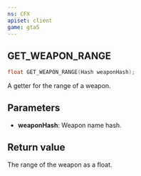 ```yaml
---
ns: CFX
apiset: client
game: gta5
---
```


## GET_WEAPON_RANGE

```c
float GET_WEAPON_RANGE(Hash weaponHash);
```

A getter for the range of a weapon.

## Parameters

- **weaponHash**: Weapon name hash.

## Return value

The range of the weapon as a float.
